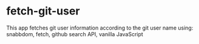 # fetch-git-user
This app fetches git user information according to the git user name
using: snabbdom, fetch, github search API, vanilla JavaScript
